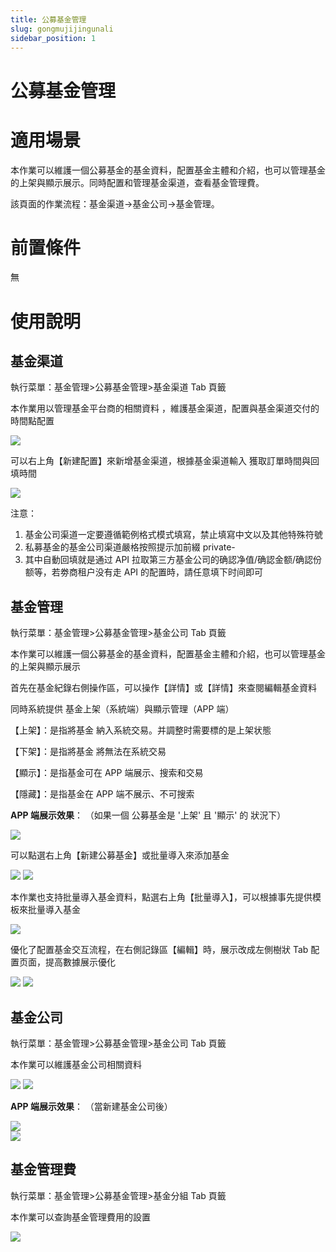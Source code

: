 ```yaml
---
title: 公募基金管理
slug: gongmujijingunali
sidebar_position: 1
---
```



# 公募基金管理

# 適用場景

本作業可以維護一個公募基金的基金資料，配置基金主體和介紹，也可以管理基金的上架與顯示展示。同時配置和管理基金渠道，查看基金管理費。

該頁面的作業流程：基金渠道→基金公司→基金管理。

# 前置條件

無

# 使用說明

## 基金渠道

執行菜單：基金管理&gt;公募基金管理&gt;基金渠道 Tab 頁籤

本作業用以管理基金平台商的相關資料 ，維護基金渠道，配置與基金渠道交付的時間點配置

<img src="/assets/LdafblyqeoTVUqxYlHKcU2XYng4.png"/>

可以右上角【新建配置】來新增基金渠道，根據基金渠道輸入 獲取訂單時間與回填時間

<img src="/assets/Orj9b4sXOocF7kxPjvAcN65ongd.png"/>

注意： 

1. 基金公司渠道一定要遵循範例格式模式填寫，禁止填寫中文以及其他特殊符號
2. 私募基金的基金公司渠道嚴格按照提示加前綴 private-
3. 其中自動回填就是通过 API 拉取第三方基金公司的确認净值/确認金额/确認份额等，若劵商租户没有走 API 的配置時，請任意填下时间即可

## 基金管理

執行菜單：基金管理&gt;公募基金管理&gt;基金公司 Tab 頁籤

本作業可以維護一個公募基金的基金資料，配置基金主體和介紹，也可以管理基金的上架與顯示展示 

首先在基金紀錄右側操作區，可以操作【詳情】或【詳情】來查閱編輯基金資料

同時系統提供 基金上架（系統端）與顯示管理（APP 端）

【上架】：是指將基金 納入系統交易。并調整时需要標的是上架状態      

【下架】：是指將基金 將無法在系統交易

【顯示】：是指基金可在 APP 端展示、搜索和交易 

【隱藏】：是指基金在 APP 端不展示、不可搜索

**APP 端展示效果**：  （如果一個 公募基金是 '上架' 且 '顯示' 的 狀況下）

<img src="/assets/JB59bGPbCoOxlbxSsDHcSatZnNd.png"/>

可以點選右上角【新建公募基金】或批量導入來添加基金

<img src="/assets/FzcabCMjboCd7TxBmzdc5EUCnhb.png"/>

<img src="/assets/O5OsblRoIoTXnGxuERVcSPHEnPd.png"/>

本作業也支持批量導入基金資料，點選右上角【批量導入】，可以根據事先提供模板來批量導入基金

<img src="/assets/GbzXb1FKqop8CWxJxL8cfAJ0nqc.png"/>

優化了配置基金交互流程，在右側記錄區【編輯】時，展示改成左側樹狀 Tab 配置页面，提高數據展示優化

<img src="/assets/SHYObYEtooVbbZxf9ZnccAw0n5P.png"/>

<img src="/assets/Fdn6bWwgNo3MQ6xDDC8cjw4nnmh.png"/>

## 基金公司

執行菜單：基金管理&gt;公募基金管理&gt;基金公司 Tab 頁籤

本作業可以維護基金公司相關資料

<img src="/assets/TSOPb6wrUoZh46xjao8crq2HnNh.png"/>

<img src="/assets/HflIbP5n1oc1B9xpxDocUwBRnkU.png"/>

**APP 端展示效果**： （當新建基金公司後）

<div class="grid gap-3 grid-cols-2">
<div>
<img src="/assets/W4DQb6wjloJT9ExC5dgcBDqhndd.png"/>
</div>
<div>
<img src="/assets/Y5uxbJ0vcodldYxfjPMc0yjonGf.png"/>
</div>
</div>

## 基金管理費

執行菜單：基金管理&gt;公募基金管理&gt;基金分組 Tab 頁籤

本作業可以查詢基金管理費用的設置

<img src="/assets/JvOSbjbavourZkxL7WWcehcPn9d.png"/>

